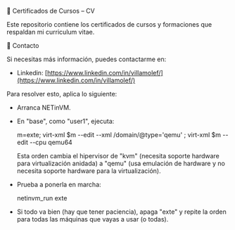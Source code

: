 📜 Certificados de Cursos – CV

Este repositorio contiene los certificados de cursos y formaciones que respaldan mi curriculum vitae.

📧 Contacto

Si necesitas más información, puedes contactarme en:
- Linkedin: [https://www.linkedin.com/in/villamolef/](https://www.linkedin.com/in/villamolef/)

Para resolver esto, aplica lo siguiente:
- Arranca NETinVM.
- En "base", como "user1", ejecuta:

   m=exte; virt-xml $m --edit --xml /domain/@type='qemu' ; virt-xml $m
--edit --cpu qemu64

   Esta orden cambia el hipervisor de "kvm" (necesita soporte hardware
para virtualización anidada) a "qemu" (usa emulación de hardware y no
necesita soporte hardware para la virtualización).

- Prueba a ponerla en marcha:

   netinvm_run exte

- Si todo va bien (hay que tener paciencia), apaga "exte" y repite la
orden para todas las máquinas que vayas a usar (o todas).
